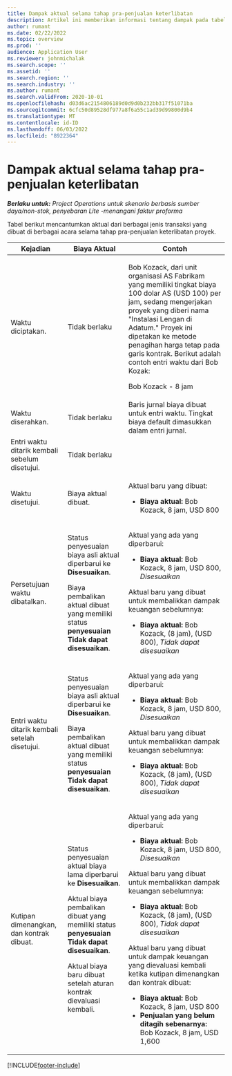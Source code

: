 ```yaml
---
title: Dampak aktual selama tahap pra-penjualan keterlibatan
description: Artikel ini memberikan informasi tentang dampak pada tabel Aktual di berbagai acara saat keterlibatan berada dalam tahap pra-penjualan di Microsoft Dynamics 365 Project Operations.
author: rumant
ms.date: 02/22/2022
ms.topic: overview
ms.prod: ''
audience: Application User
ms.reviewer: johnmichalak
ms.search.scope: ''
ms.assetid: ''
ms.search.region: ''
ms.search.industry: ''
ms.author: rumant
ms.search.validFrom: 2020-10-01
ms.openlocfilehash: d03d6ac2154806189d0d9d0b232bb317f51071ba
ms.sourcegitcommit: 6cfc50d89528df977a8f6a55c1ad39d99800d9b4
ms.translationtype: MT
ms.contentlocale: id-ID
ms.lasthandoff: 06/03/2022
ms.locfileid: "8922364"
---
```

# <a name="actuals-impact-during-the-pre-sales-stage-of-an-engagement"></a>Dampak aktual selama tahap pra-penjualan keterlibatan

_**Berlaku untuk:** Project Operations untuk skenario berbasis sumber daya/non-stok, penyebaran Lite -menangani faktur proforma_

Tabel berikut mencantumkan aktual dari berbagai jenis transaksi yang dibuat di berbagai acara selama tahap pra-penjualan keterlibatan proyek.

| Kejadian | Biaya Aktual | Contoh |
|---|---|---|
| Waktu diciptakan. | Tidak berlaku | <p>Bob Kozack, dari unit organisasi AS Fabrikam yang memiliki tingkat biaya 100 dolar AS (USD 100) per jam, sedang mengerjakan proyek yang diberi nama "Instalasi Lengan di Adatum." Proyek ini dipetakan ke metode penagihan harga tetap pada garis kontrak. Berikut adalah contoh entri waktu dari Bob Kozak:</p><p>Bob Kozack - 8 jam</p> |
| Waktu diserahkan. | Tidak berlaku | Baris jurnal biaya dibuat untuk entri waktu. Tingkat biaya default dimasukkan dalam entri jurnal. |
| Entri waktu ditarik kembali sebelum disetujui. | Tidak berlaku | |
| Waktu disetujui. | Biaya aktual dibuat. | <p>Aktual baru yang dibuat:</p><ul><li>**Biaya aktual:** Bob Kozack, 8 jam, USD 800</li></ul> |
| Persetujuan waktu dibatalkan. | <p>Status penyesuaian biaya asli aktual diperbarui ke **Disesuaikan**.</p><p>Biaya pembalikan aktual dibuat yang memiliki status **penyesuaian Tidak dapat disesuaikan**.</p> | <p>Aktual yang ada yang diperbarui:</p><ul><li>**Biaya aktual:** Bob Kozack, 8 jam, USD 800, *Disesuaikan*</li></ul><p>Aktual baru yang dibuat untuk membalikkan dampak keuangan sebelumnya:</p><ul><li>**Biaya aktual:** Bob Kozack, (8 jam), (USD 800), *Tidak dapat disesuaikan*</li></ul> |
| Entri waktu ditarik kembali setelah disetujui. | <p>Status penyesuaian biaya asli aktual diperbarui ke **Disesuaikan**.</p><p>Biaya pembalikan aktual dibuat yang memiliki status **penyesuaian Tidak dapat disesuaikan**.</p> | <p>Aktual yang ada yang diperbarui:</p><ul><li>**Biaya aktual:** Bob Kozack, 8 jam, USD 800, *Disesuaikan*</li></ul><p>Aktual baru yang dibuat untuk membalikkan dampak keuangan sebelumnya:</p><ul><li>**Biaya aktual:** Bob Kozack, (8 jam), (USD 800), *Tidak dapat disesuaikan*</li></ul> |
| Kutipan dimenangkan, dan kontrak dibuat. | <p>Status penyesuaian aktual biaya lama diperbarui ke **Disesuaikan**.</p><p>Aktual biaya pembalikan dibuat yang memiliki status **penyesuaian Tidak dapat disesuaikan**.</p><p>Aktual biaya baru dibuat setelah aturan kontrak dievaluasi kembali.</p> | <p>Aktual yang ada yang diperbarui:</p><ul><li>**Biaya aktual:** Bob Kozack, 8 jam, USD 800, *Disesuaikan*</li></ul><p>Aktual baru yang dibuat untuk membalikkan dampak keuangan sebelumnya:</p><ul><li>**Biaya aktual:** Bob Kozack, (8 jam), (USD 800), *Tidak dapat disesuaikan*</li></ul><p>Aktual baru yang dibuat untuk dampak keuangan yang dievaluasi kembali ketika kutipan dimenangkan dan kontrak dibuat:</p><ul><li>**Biaya aktual:** Bob Kozack, 8 jam, USD 800</li><li>**Penjualan yang belum ditagih sebenarnya:** Bob Kozack, 8 jam, USD 1,600</li></ul> |

[!INCLUDE[footer-include](../includes/footer-banner.md)]
